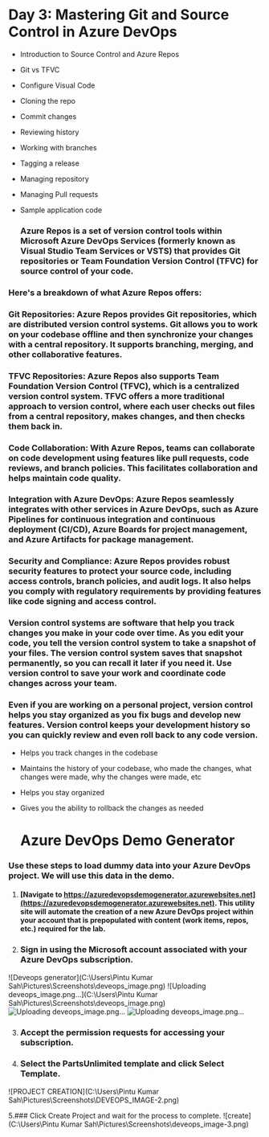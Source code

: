 # Day 3: Mastering Git and Source Control in Azure DevOps

* Introduction to Source Control and Azure Repos
* Git vs TFVC
* Configure Visual Code
* Cloning the repo
* Commit changes
* Reviewing history
* Working with branches
* Tagging a release
* Managing repository
* Managing Pull requests
* Sample application code

  ### Azure Repos is a set of version control tools within Microsoft Azure DevOps Services (formerly known as Visual Studio Team Services or VSTS) that provides Git repositories or Team Foundation Version Control (TFVC) for source control of your code.

### Here's a breakdown of what Azure Repos offers:

### Git Repositories: Azure Repos provides Git repositories, which are distributed version control systems. Git allows you to work on your codebase offline and then synchronize your changes with a central repository. It supports branching, merging, and other collaborative features.

### TFVC Repositories: Azure Repos also supports Team Foundation Version Control (TFVC), which is a centralized version control system. TFVC offers a more traditional approach to version control, where each user checks out files from a central repository, makes changes, and then checks them back in.

### Code Collaboration: With Azure Repos, teams can collaborate on code development using features like pull requests, code reviews, and branch policies. This facilitates collaboration and helps maintain code quality.

### Integration with Azure DevOps: Azure Repos seamlessly integrates with other services in Azure DevOps, such as Azure Pipelines for continuous integration and continuous deployment (CI/CD), Azure Boards for project management, and Azure Artifacts for package management.

### Security and Compliance: Azure Repos provides robust security features to protect your source code, including access controls, branch policies, and audit logs. It also helps you comply with regulatory requirements by providing features like code signing and access control.

  ### Version control systems are software that help you track changes you make in your code over time. As you edit your code, you tell the version control system to take a snapshot of your files. The version control system saves that snapshot permanently, so you can recall it later if you need it. Use version control to save your work and coordinate code changes across your team.

### Even if you are working on a personal project, version control helps you stay organized as you fix bugs and develop new features. Version control keeps your development history so you can quickly review and even roll back to any code version.

* Helps you track changes in the codebase
* Maintains the history of your codebase, who made the changes, what changes were made, why the changes were made, etc
* Helps you stay organized
* Gives you the ability to rollback the changes as needed



  # Azure DevOps Demo Generator
 ### Use these steps to load dummy data into your Azure DevOps project. We will use this data in the demo.

1. #### [Navigate to https://azuredevopsdemogenerator.azurewebsites.net](https://azuredevopsdemogenerator.azurewebsites.net). This utility site will automate the creation of a new Azure DevOps project within your account that is prepopulated with content (work items, repos, etc.) required for the lab.
2.  ### Sign in using the Microsoft account associated with your Azure DevOps subscription.

 ![Deveops generator](C:\Users\Pintu Kumar Sah\Pictures\Screenshots\deveops_image.png)
       ![Uploading deveops_image.png…](C:\Users\Pintu Kumar Sah\Pictures\Screenshots\deveops_image.png)
        ![Uploading deveops_image.png…]()
        ![Uploading deveops_image.png…](
<img width="557" alt="deveops_image" src="https://github.com/Pintu764/Azure_devOps_series-from-zero-to-advance/assets/159055209/484dc3f1-e195-4be6-9f85-1d4bf8e7451b">)

3. ### Accept the permission requests for accessing your subscription.

4. ### Select the PartsUnlimited template and click Select Template.

![PROJECT CREATION](‪C:\Users\Pintu Kumar Sah\Pictures\Screenshots\DEVEOPS_IMAGE-2.png)

5.### Click Create Project and wait for the process to complete.
![create](C:\Users\Pintu Kumar Sah\Pictures\Screenshots\deveops_image-3.png)
  
